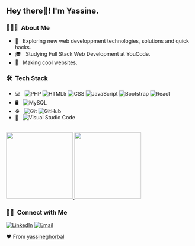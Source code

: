 <h2> Hey there👋! I'm Yassine.</h2>

<h3> 👨🏻‍💻 &nbsp;About Me </h3>

- 🤔 &nbsp; Exploring new web developpment technologies, solutions and quick hacks.
- 🎓 &nbsp; Studying Full Stack Web Development at YouCode.
- 💼 &nbsp; Making cool websites.

<h3> 🛠 &nbsp;Tech Stack</h3>

- 💻 &nbsp;
  ![PHP](https://img.shields.io/badge/-PHP-333333?style=flat&logo=php)
  ![HTML5](https://img.shields.io/badge/-HTML5-333333?style=flat&logo=HTML5)
  ![CSS](https://img.shields.io/badge/-CSS-333333?style=flat&logo=CSS3&logoColor=1572B6)
  ![JavaScript](https://img.shields.io/badge/-JavaScript-333333?style=flat&logo=javascript)
  ![Bootstrap](https://img.shields.io/badge/-Bootstrap-333333?style=flat&logo=bootstrap&logoColor=563D7C)
  ![React](https://img.shields.io/badge/-React-333333?style=flat&logo=react)
- 🛢 &nbsp;
  ![MySQL](https://img.shields.io/badge/-MySQL-333333?style=flat&logo=mysql)
- ⚙️ &nbsp;
  ![Git](https://img.shields.io/badge/-Git-333333?style=flat&logo=git)
  ![GitHub](https://img.shields.io/badge/-GitHub-333333?style=flat&logo=github)
- 🔧 &nbsp;
  ![Visual Studio Code](https://img.shields.io/badge/-Visual%20Studio%20Code-333333?style=flat&logo=visual-studio-code&logoColor=007ACC)

<br/>

<a href="https://github.com/yassineghorbal">
  <img height="180em" src="https://github-readme-stats.vercel.app/api?username=yassineghorbal&theme=buefy&show_icons=true" />
  <img height="180em" src="https://github-readme-stats.vercel.app/api/top-langs/?username=yassineghorbal&theme=buefy&layout=compact" />
</a>

<br/>

<h3> 🤝🏻 &nbsp;Connect with Me </h3>

<!-- <p align="center"> -->
  
<a href="https://www.linkedin.com/in/yassine-ghorbal/"><img alt="LinkedIn" src="https://img.shields.io/badge/LinkedIn-yassine%20ghorbal-blue?style=flat-square&logo=linkedin"></a>
<a href="mailto:y.ghorbal@student.youcode.ma"><img alt="Email" src="https://img.shields.io/badge/Email-yassineghorbal2000@gmail.com-blue?style=flat-square&logo=gmail"></a>
<!-- </p> -->

❤️ From [yassineghorbal](https://github.com/yassineghorbal)
